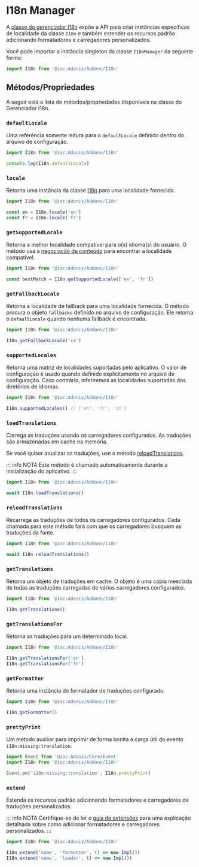 # I18n Manager

A [classe do gerenciador I18n](https://github.com/adonisjs/i18n/blob/develop/src/I18nManager/index.ts) expõe a API para criar instâncias específicas de localidade da classe `I18n` e também estender os recursos padrão adicionando formatadores e carregadores personalizados.

Você pode importar a instância singleton da classe `I18nManager` da seguinte forma:

```ts
import I18n from '@ioc:Adonis/Addons/I18n'
```

## Métodos/Propriedades
A seguir está a lista de métodos/propriedades disponíveis na classe do Gerenciador I18n.

### `defaultLocale`
Uma referência somente leitura para o `defaultLocale` definido dentro do arquivo de configuração.

```ts
import I18n from '@ioc:Adonis/Addons/I18n'

console.log(I18n.defaultLocale)
```

### `locale`
Retorna uma instância da classe [I18n](./i18n.md) para uma localidade fornecida.

```ts
import I18n from '@ioc:Adonis/Addons/I18n'

const en = I18n.locale('en')
const fr = I18n.locale('fr')
```

### `getSupportedLocale`
Retorna a melhor localidade compatível para o(s) idioma(s) do usuário. O método usa a [negociação de conteúdo](https://developer.mozilla.org/en-US/docs/Web/HTTP/Content_negotiation) para encontrar a localidade compatível.

```ts
import I18n from '@ioc:Adonis/Addons/I18n'

const bestMatch = I18n.getSupportedLocale(['en', 'fr'])
```

### `getFallbackLocale`
Retorna a localidade de fallback para uma localidade fornecida. O método procura o objeto `fallbacks` definido no arquivo de configuração. Ele retorna o `defaultLocale` quando nenhuma fallback é encontrada.

```ts
import I18n from '@ioc:Adonis/Addons/I18n'

I18n.getFallbackLocale('ca')
```

### `supportedLocales`
Retorna uma matriz de localidades suportadas pelo aplicativo. O valor de configuração é usado quando definido explicitamente no arquivo de configuração. Caso contrário, inferiremos as localidades suportadas dos diretórios de idiomas.

```ts
import I18n from '@ioc:Adonis/Addons/I18n'

I18n.supportedLocales() // ['en', 'fr', 'it']
```

### `loadTranslations`
Carrega as traduções usando os carregadores configurados. As traduções são armazenadas em cache na memória.

Se você quiser atualizar as traduções, use o método [reloadTranslations](#reloadtranslations).

::: info NOTA
Este método é chamado automaticamente durante a inicialização do aplicativo.
:::

```ts
import I18n from '@ioc:Adonis/Addons/I18n'

await I18n.loadTranslations()
```

### `reloadTranslations`
Recarrega as traduções de todos os carregadores configurados. Cada chamada para este método fará com que os carregadores busquem as traduções da fonte.

```ts
import I18n from '@ioc:Adonis/Addons/I18n'

await I18n.reloadTranslations()
```

### `getTranslations`
Retorna um objeto de traduções em cache. O objeto é uma cópia mesclada de todas as traduções carregadas de vários carregadores configurados.

```ts
import I18n from '@ioc:Adonis/Addons/I18n'

I18n.getTranslations()
```

### `getTranslationsFor`
Retorna as traduções para um determinado local.

```ts
import I18n from '@ioc:Adonis/Addons/I18n'

I18n.getTranslationsFor('en')
I18n.getTranslationsFor('fr')
```

### `getFormatter`
Retorna uma instância do formatador de traduções configurado.

```ts
import I18n from '@ioc:Adonis/Addons/I18n'

I18n.getFormatter()
```

### `prettyPrint`
Um método auxiliar para imprimir de forma bonita a carga útil do evento `i18n:missing:translation`.

```ts
import Event from '@ioc:Adonis/Core/Event'
import I18n from '@ioc:Adonis/Addons/I18n'

Event.on('i18n:missing:translation', I18n.prettyPrint)
```

### `extend`
Estenda os recursos padrão adicionando formatadores e carregadores de traduções personalizados.

::: info NOTA
Certifique-se de ler o [guia de extensões](../../guides/digging-deeper/i18n.md#add-custom-message-formatter) para uma explicação detalhada sobre como adicionar formatadores e carregadores personalizados.
:::

```ts
import I18n from '@ioc:Adonis/Addons/I18n'

I18n.extend('name', 'formatter', () => new Impl())
I18n.extend('name', 'loader', () => new Impl())
```
